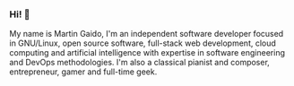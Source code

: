 ### Hi! 👋

My name is Martin Gaido, I'm an independent software developer focused in GNU/Linux, open source software, full-stack web development, cloud computing and artificial intelligence with expertise in software engineering and DevOps methodologies. I'm also a classical pianist and composer, entrepreneur, gamer and full-time geek.
